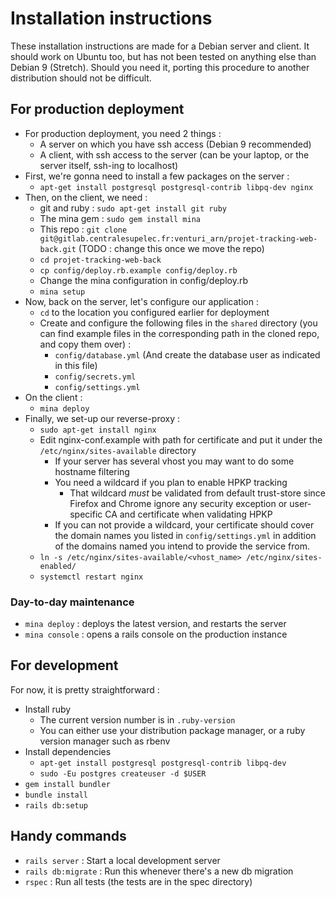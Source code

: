 # Installation instructions

These installation instructions are made for a Debian server and client.
It should work on Ubuntu too, but has not been tested on anything else than Debian 9 (Stretch).
Should you need it, porting this procedure to another distribution should not be difficult.

## For production deployment


* For production deployment, you need 2 things :
  * A server on which you have ssh access (Debian 9 recommended)
  * A client, with ssh access to the server (can be your laptop, or the server itself, ssh-ing to localhost)
* First, we're gonna need to install a few packages on the server :
  * `apt-get install postgresql postgresql-contrib libpq-dev nginx`
* Then, on the client, we need :
  * git and ruby : `sudo apt-get install git ruby`
  * The mina gem : `sudo gem install mina`
  * This repo : `git clone git@gitlab.centralesupelec.fr:venturi_arn/projet-tracking-web-back.git` (TODO : change this once we move the repo)
  * `cd projet-tracking-web-back`
  * `cp config/deploy.rb.example config/deploy.rb`
  * Change the mina configuration in config/deploy.rb
  * `mina setup`
* Now, back on the server, let's configure our application :
  * `cd` to the location you configured earlier for deployment
  * Create and configure the following files in the `shared` directory (you can find example files in the corresponding path in the cloned repo, and copy them over) :
    * `config/database.yml` (And create the database user as indicated in this file)
    * `config/secrets.yml`
    * `config/settings.yml`
* On the client :
  * `mina deploy`
* Finally, we set-up our reverse-proxy :
  * `sudo apt-get install nginx`
  * Edit nginx-conf.example with path for certificate and put it under the `/etc/nginx/sites-available` directory
    * If your server has several vhost you may want to do some hostname filtering
    * You need a wildcard if you plan to enable HPKP tracking
      * That wildcard *must* be validated from default trust-store since Firefox and Chrome ignore any security exception or user-specific CA and certificate when validating HPKP
    * If you can not provide a wildcard, your certificate should cover the domain names you listed in `config/settings.yml` in addition of the domains named you intend to provide the service from. 
  * `ln -s /etc/nginx/sites-available/<vhost_name> /etc/nginx/sites-enabled/`
  * `systemctl restart nginx`

### Day-to-day maintenance

* `mina deploy` : deploys the latest version, and restarts the server
* `mina console` : opens a rails console on the production instance

## For development

For now, it is pretty straightforward :

* Install ruby
  * The current version number is in `.ruby-version`
  * You can either use your distribution package manager, or a ruby version manager such as rbenv
* Install dependencies
  * `apt-get install postgresql postgresql-contrib libpq-dev`
  * `sudo -Eu postgres createuser -d $USER`
* `gem install bundler`
* `bundle install`
* `rails db:setup`

## Handy commands

* `rails server` : Start a local development server
* `rails db:migrate` : Run this whenever there's a new db migration
* `rspec` : Run all tests (the tests are in the spec directory)

